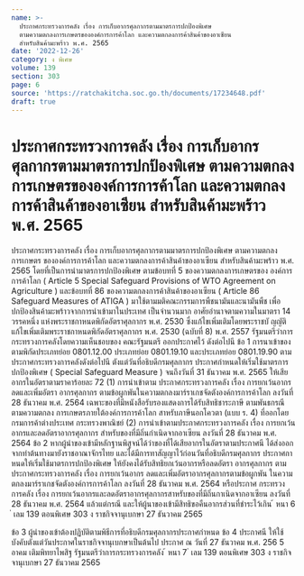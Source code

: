 ```yaml
---
name: >-
  ประกาศกระทรวงการคลัง เรื่อง การเก็บอากรศุลกากรตามมาตรการปกป้องพิเศษ
  ตามความตกลงการเกษตรขององค์การการค้าโลก และความตกลงการค้าสินค้าของอาเซียน
  สำหรับสินค้ามะพร้าว พ.ศ. 2565
date: '2022-12-26'
category: ง พิเศษ
volume: 139
section: 303
page: 6
source: 'https://ratchakitcha.soc.go.th/documents/17234648.pdf'
draft: true
---
```


# ประกาศกระทรวงการคลัง เรื่อง การเก็บอากรศุลกากรตามมาตรการปกป้องพิเศษ ตามความตกลงการเกษตรขององค์การการค้าโลก และความตกลงการค้าสินค้าของอาเซียน สำหรับสินค้ามะพร้าว พ.ศ. 2565

ประกาศกระทรวงการคลัง เรื่อง การเก็บอากรศุลกากรตามมาตรการปกป้องพิเศษ ตามความตกลงการเกษตร ขององค์การการค้าโลก และความตกลงการค้าสินค้าของอาเซียน สำหรับสินค้ามะพร้าว พ.ศ. 2565 โดยที่เป็นการนำมาตรการปกป้องพิเศษ ตามข้อบทที่ 5 ของความตกลงการเกษตรของ องค์การการค้าโลก ( Article 5 Special Safeguard Provisions of WTO Agreement on Agriculture ) และข้อบทที่ 86 ของความตกลงการค้าสินค้าของอาเซียน ( Article 86 Safeguard Measures of ATIGA ) มาใช้ตามมติคณะกรรมการพืชนามันและนามันพืช เพื่อปกป้องสินค้ามะพร้าวจากการนำเข้ามาในประเทศ เป็นจำนวนมาก อาศัยอำนาจตามความในมาตรา 14 วรรคหนึ่ง แห่งพระราชกาหนดพิกัดอัตราศุลกากร พ.ศ. 2530 ซึ่งแก้ไขเพิ่มเติมโดยพระราชบั ญญัติแก้ไขเพิ่มเติมพระราชกาหนดพิกัดอัตราศุลกากร พ.ศ. 2530 (ฉบับที่ 8) พ.ศ. 2557 รัฐมนตรีว่าการกระทรวงการคลังโดยความเห็นชอบของ คณะรัฐมนตรี ออกประกาศไว้ ดังต่อไปนี ข้อ 1 การนาเข้าของตามพิกัดประเภทย่อย 0801.12.00 ประเภทย่อย 0801.19.10 และประเภทย่อย 0801.19.90 ตามประกาศกระทรวงการคลังดังต่อไปนี ตังแต่วันที่อธิบดีกรมศุลกากร ประกาศกำหนดให้เริ่มใช้มาตรการปกป้องพิเศษ ( Special Safeguard Measure ) จนถึงวันที่ 31 ธันวาคม พ.ศ. 2565 ให้เสียอากรในอัตราตามราคาร้อยละ 72 (1) การนำเข้าตาม ประกาศกระทรวงการคลัง เรื่อง การยกเว้นอากร ลดและเพิ่มอัตรา อากรศุลกากร ตามข้อผูกพันในความตกลงมาร์ราเกชจัดตังองค์การการค้าโลก ลงวันที่ 28 ธันวาคม พ.ศ. 2564 เฉพาะของที่มีหนังสือรับรองแสดงการได้รับสิทธิชาระภาษี ตามพันธกรณีตามความตกลง การเกษตรภายใต้องค์การการค้าโลก สาหรับภาษีนอกโควตา (แบบ ร. 4) ที่ออกโดยกรมการค้าต่างประเทศ กระทรวงพาณิชย์ (2) การนำเข้าตามประกาศกระทรวงการคลัง เรื่อง การยกเว้นอากรและลดอัตราอากรศุลกากร สำหรับของที่มีถิ่นกำเนิดจากอาเซียน ลงวันที่ 28 ธันวาคม พ.ศ. 2564 ข้อ 2 หากผู้นำของเข้ามีหลักฐานพิสูจน์ได้ว่าของที่ได้เสียอากรในอัตราตามประกาศนี ได้ส่งออกจากท่าต้นทางมายังราชอาณาจักรไทย และได้มีการทาสัญญาไว้ก่อนวันที่อธิบดีกรมศุลกากร ประกาศกาหนดให้เริ่มใช้มาตรการปกป้องพิเศษ ให้ยังคงได้รับสิทธิยกเว้นอากรหรือลดอัตรา อากรศุลกากร ตามประกาศกระทรวงการคลัง เรื่อง การยกเว้นอากร ลดและเพิ่มอัตราอากรศุลกากรตามข้อผูกพัน ในความตกลงมาร์ราเกชจัดตังองค์การการค้าโลก ลงวันที่ 28 ธันวาคม พ.ศ. 2564 หรือประกาศ กระทรวงการคลัง เรื่อง การยกเว้นอากรและลดอัตราอากรศุลกากรสาหรับของที่มีถิ่นกาเนิดจากอาเซียน ลงวันที่ 28 ธันวาคม พ.ศ. 2564 แล้วแต่กรณี และให้ผู้นาของเข้ามีสิทธิขอคืนอากรส่วนที่ชำระไว้เกิน ้ หนา 6 ่ เลม 139 ตอนพิเศษ 303 ง ราชกิจจานุเบกษา 27 ธันวาคม 2565

ข้อ 3 ผู้นำของเข้าต้องปฏิบัติตามพิธีการที่อธิบดีกรมศุลกากรประกาศกำหนด ข้อ 4 ประกาศนี ให้ใช้บังคับตังแต่วันประกาศในราชกิจจานุเบกษาเป็นต้นไป ประกาศ ณ วันที่ 27 ธันวาคม พ.ศ. 256 5 อาคม เติมพิทยาไพสิฐ รัฐมนตรีว่าการกระทรวงการคลัง ้ หนา 7 ่ เลม 139 ตอนพิเศษ 303 ง ราชกิจจานุเบกษา 27 ธันวาคม 2565
